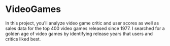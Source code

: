 # VideoGames
In this project, you'll analyze video game critic and user scores as well as sales data for the top 400 video games released since 1977. I searched for a golden age of video games by identifying release years that users and critics liked best.
